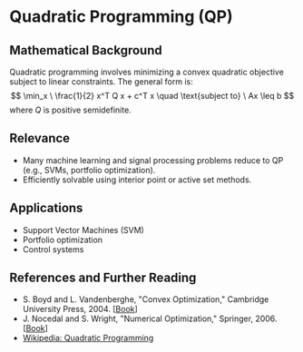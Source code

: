 # Quadratic Programming (QP)

## Mathematical Background
Quadratic programming involves minimizing a convex quadratic objective subject to linear constraints. The general form is:
$$
\min_x \ \frac{1}{2} x^T Q x + c^T x \quad \text{subject to} \ Ax \leq b
$$
where $Q$ is positive semidefinite.

## Relevance
- Many machine learning and signal processing problems reduce to QP (e.g., SVMs, portfolio optimization).
- Efficiently solvable using interior point or active set methods.

## Applications
- Support Vector Machines (SVM)
- Portfolio optimization
- Control systems

## References and Further Reading
- S. Boyd and L. Vandenberghe, "Convex Optimization," Cambridge University Press, 2004. [[Book](https://web.stanford.edu/~boyd/cvxbook/)]
- J. Nocedal and S. Wright, "Numerical Optimization," Springer, 2006. [[Book](https://link.springer.com/book/10.1007/978-0-387-40065-5)]
- [Wikipedia: Quadratic Programming](https://en.wikipedia.org/wiki/Quadratic_programming)
